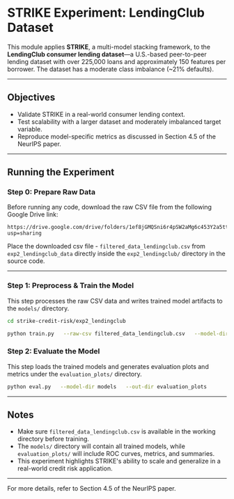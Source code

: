 
# STRIKE Experiment: LendingClub Dataset

This module applies **STRIKE**, a multi-model stacking framework, to the **LendingClub consumer lending dataset**—a U.S.-based peer-to-peer lending dataset with over 225,000 loans and approximately 150 features per borrower. The dataset has a moderate class imbalance (~21% defaults).

---

## Objectives

- Validate STRIKE in a real-world consumer lending context.
- Test scalability with a larger dataset and moderately imbalanced target variable.
- Reproduce model-specific metrics as discussed in Section 4.5 of the NeurIPS paper.

---

## Running the Experiment

### Step 0: Prepare Raw Data

Before running any code, download the raw CSV file from the following Google Drive link:

```
https://drive.google.com/drive/folders/1ef8jGMQSni6r4pSW2aMg6c453Y2a5tt6?usp=sharing
```

Place the downloaded csv file - `filtered_data_lendingclub.csv` from `exp2_lendingclub_data` directly inside the `exp2_lendingclub/` directory in the source code. 

---

### Step 1: Preprocess & Train the Model

This step processes the raw CSV data and writes trained model artifacts to the `models/` directory.

```bash
cd strike-credit-risk/exp2_lendingclub

python train.py   --raw-csv filtered_data_lendingclub.csv   --model-dir models
```

### Step 2: Evaluate the Model

This step loads the trained models and generates evaluation plots and metrics under the `evaluation_plots/` directory.

```bash
python eval.py   --model-dir models   --out-dir evaluation_plots
```

---

## Notes

- Make sure `filtered_data_lendingclub.csv` is available in the working directory before training.
- The `models/` directory will contain all trained models, while `evaluation_plots/` will include ROC curves, metrics, and summaries.
- This experiment highlights STRIKE's ability to scale and generalize in a real-world credit risk application.

---

For more details, refer to Section 4.5 of the NeurIPS paper.
